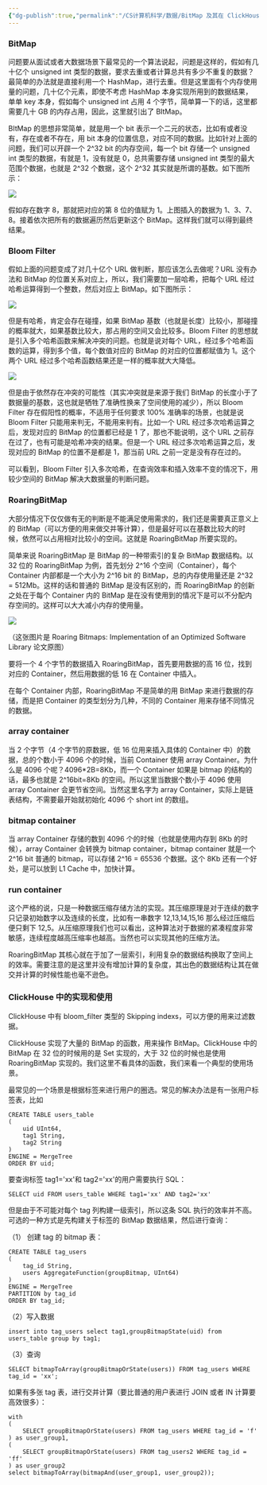 ```yaml
---
{"dg-publish":true,"permalink":"/CS计算机科学/数据/BitMap 及其在 ClickHouse 中的应用/","created":"2022-05-23T18:18:20.472+08:00","updated":"2024-03-04T01:32:22.817+08:00"}
---
```


### BitMap

问题要从面试或者大数据场景下最常见的一个算法说起，问题是这样的，假如有几十亿个 unsigned int 类型的数据，要求去重或者计算总共有多少不重复的数据？最简单的办法就是直接利用一个 HashMap，进行去重。但是这里面有个内存使用量的问题，几十亿个元素，即使不考虑 HashMap 本身实现所用到的数据结果，单单 key 本身，假如每个 unsigned int 占用 4 个字节，简单算一下的话，这里都需要几十 GB 的内存占用，因此，这里就引出了 BItMap。

  

BItMap 的思想非常简单，就是用一个 bit 表示一个二元的状态，比如有或者没有，存在或者不存在，用 bit 本身的位置信息，对应不同的数据。比如针对上面的问题，我们可以开辟一个 2^32 bit 的内存空间，每一个 bit 存储一个 unsigned int 类型的数据，有就是 1，没有就是 0，总共需要存储 unsigned int 类型的最大范围个数据，也就是 2^32 个数据，这个 2^32 其实就是所谓的基数。如下图所示：

![](/img/user/Z-attach/v2-e22cbf2a63970ffe004f868a7040052a_r.jpg)

假如存在数字 8，那就把对应的第 8 位的值赋为 1。上图插入的数据为 1、3、7、8。接着依次把所有的数据遍历然后更新这个 BitMap。这样我们就可以得到最终结果。

### Bloom Filter

假如上面的问题变成了对几十亿个 URL 做判断，那应该怎么去做呢？URL 没有办法和 BitMap 的位置关系对应上，所以，我们需要加一层哈希，把每个 URL 经过哈希运算得到一个整数，然后对应上 BitMap。如下图所示：  

![](/img/user/Z-attach/v2-0dbdbb87d423175e32ba6520ba828619_r.jpg)

但是有哈希，肯定会存在碰撞，如果 BitMap 基数（也就是长度）比较小，那碰撞的概率就大，如果基数比较大，那占用的空间又会比较多。Bloom Filter 的思想就是引入多个哈希函数来解决冲突的问题。也就是说对每个 URL，经过多个哈希函数的运算，得到多个值，每个数值对应的 BitMap 的对应的位置都赋值为 1。这个两个 URL 经过多个哈希函数结果还是一样的概率就大大降低。

![](/img/user/Z-attach/v2-9d67446133b9b1f5fe6b0a42631b4555_r.jpg)

但是由于依然存在冲突的可能性（其实冲突就是来源于我们 BitMap 的长度小于了数据量的基数，这也就是牺牲了准确性换来了空间使用的减少），所以 Bloom Filter 存在假阳性的概率，不适用于任何要求 100% 准确率的场景，也就是说 Bloom Filter 只能用来判无，不能用来判有。比如一个 URL 经过多次哈希运算之后，发现对应的 BitMap 的位置都已经是 1 了，那也不能说明，这个 URL 之前存在过了，也有可能是哈希冲突的结果。但是一个 URL 经过多次哈希运算之后，发现对应的 BitMap 的位置不是都是 1，那当前 URL 之前一定是没有存在过的。

可以看到，Bloom Filter 引入多次哈希，在查询效率和插入效率不变的情况下，用较少空间的 BitMap 解决大数据量的判断问题。

### RoaringBitMap

大部分情况下仅仅做有无的判断是不能满足使用需求的，我们还是需要真正意义上的 BitMap（可以方便的用来做交并等计算），但是最好可以在基数比较大的时候，依然可以占用相对比较小的空间。这就是 RoaringBitMap 所要实现的。

简单来说 RoaringBitMap 是 BitMap 的一种带索引的复杂 BitMap 数据结构。以 32 位的 RoaringBitMap 为例，首先划分 2^16 个空间（Container），每个 Container 内部都是一个大小为 2^16 bit 的 BitMap，总的内存使用量还是 2^32 = 512Mb。这样的话和普通的 BitMap 是没有区别的，而 RoaringBitMap 的创新之处在于每个 Container 内的 BitMap 是在没有使用到的情况下是可以不分配内存空间的。这样可以大大减小内存的使用量。

![](/img/user/Z-attach/v2-c419f766abe27198a7f28c9d01daea92_r.jpg)

（这张图片是 Roaring Bitmaps: Implementation of an Optimized Software Library 论文原图）

要将一个 4 个字节的数据插入 RoaringBitMap，首先要用数据的高 16 位，找到对应的 Container，然后用数据的低 16 在 Container 中插入。

在每个 Container 内部，RoaringBitMap 不是简单的用 BitMap 来进行数据的存储，而是把 Container 的类型划分为几种，不同的 Container 用来存储不同情况的数据。

### array container

当 2 个字节（4 个字节的原数据，低 16 位用来插入具体的 Container 中）的数据，总的个数小于 4096 个的时候，当前 Container 使用 array Container。为什么是 4096 个呢？4096*2B=8Kb，而一个 Container 如果是 bitmap 的结构的话，最多也就是 2^16bit=8Kb 的空间。所以这里当数据个数小于 4096 使用 array Container 会更节省空间。当然这里名字为 array Container，实际上是链表结构，不需要最开始就初始化 4096 个 short int 的数组。

### bitmap container

当 array Container 存储的数到 4096 个的时候（也就是使用内存到 8Kb 的时候），array Container 会转换为 bitmap container，bitmap container 就是一个 2^16 bit 普通的 bitmap，可以存储 2^16 = 65536 个数据。这个 8Kb 还有一个好处，是可以放到 L1 Cache 中，加快计算。

### run container

这个严格的说，只是一种数据压缩存储方法的实现。其压缩原理是对于连续的数字只记录初始数字以及连续的长度，比如有一串数字 12,13,14,15,16 那么经过压缩后便只剩下 12,5。从压缩原理我们也可以看出，这种算法对于数据的紧凑程度非常敏感，连续程度越高压缩率也越高。当然也可以实现其他的压缩方法。

RoaringBitMap 其核心就在于加了一层索引，利用复杂的数据结构换取了空间上的效率。需要注意的是这里并没有增加计算的复杂度，其出色的数据结构让其在做交并计算的时候性能也毫不逊色。

### ClickHouse 中的实现和使用

ClickHouse 中有 bloom_filter 类型的 Skipping indexs，可以方便的用来过滤数据。

ClickHouse 实现了大量的 BitMap 的函数，用来操作 BitMap。ClickHouse 中的 BitMap 在 32 位的时候用的是 Set 实现的，大于 32 位的时候也是使用 RoaringBitMap 实现的。我们这里不看具体的函数，我们来看一个典型的使用场景。

最常见的一个场景是根据标签来进行用户的圈选。常见的解决办法是有一张用户标签表，比如

```
CREATE TABLE users_table
(
    uid UInt64,
    tag1 String,
    tag2 String
)
ENGINE = MergeTree
ORDER BY uid;
```

要查询标签 tag1='xx'和 tag2='xx'的用户需要执行 SQL：

```
SELECT uid FROM users_table WHERE tag1='xx' AND tag2='xx'
```

但是由于不可能对每个 tag 列构建一级索引，所以这条 SQL 执行的效率并不高。可选的一种方式是先构建关于标签的 BitMap 数据结果，然后进行查询：

（1） 创建 tag 的 bitmap 表：

```
CREATE TABLE tag_users
(
    tag_id String,
    users AggregateFunction(groupBitmap, UInt64)
)
ENGINE = MergeTree
PARTITION by tag_id
ORDER BY tag_id;
```

（2）写入数据

```
insert into tag_users select tag1,groupBitmapState(uid) from users_table group by tag1;
```

（3）查询

```
SELECT bitmapToArray(groupBitmapOrState(users)) FROM tag_users WHERE tag_id = 'xx';
```

如果有多张 tag 表，进行交并计算（要比普通的用户表进行 JOIN 或者 IN 计算要高效很多）：

```
with
(
    SELECT groupBitmapOrState(users) FROM tag_users WHERE tag_id = 'f'
) as user_group1,
(
    SELECT groupBitmapOrState(users) FROM tag_users2 WHERE tag_id = 'ff'
) as user_group2
select bitmapToArray(bitmapAnd(user_group1, user_group2));
```